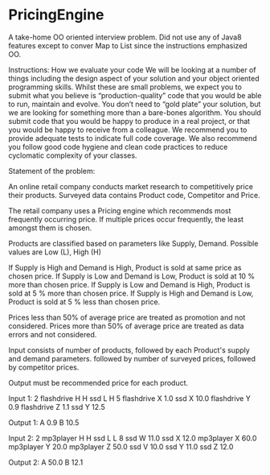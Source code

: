 # PricingEngine
A take-home OO oriented interview problem. Did not use any of Java8 features except to conver Map to List since the instructions 
emphasized OO.

Instructions:
How we evaluate your code
We will be looking at a number of things including the design aspect of your solution and your object oriented programming skills. 
Whilst these are small problems, we expect you to submit what you believe is “production-quality” code that you would be able to run,
maintain and evolve. You don’t need to “gold plate” your solution, but we are looking for something more than a bare-bones algorithm.
You should submit code that you would be happy to produce in a real project, or that you would be happy to receive from a colleague. We recommend you to provide adequate tests to indicate full code coverage. We also recommend you follow good code hygiene and clean code practices to reduce cyclomatic complexity of your classes.

Statement of the problem:

An online retail company conducts market research to competitively price their products.
Surveyed data contains Product code, Competitor and Price.
 
The retail company uses a Pricing engine which recommends most frequently occurring price. If multiple prices occur frequently, the least amongst them is chosen.
 
Products are classified based on parameters like Supply, Demand. Possible values are Low (L), High (H)
 
If Supply is High and Demand is High, Product is sold at same price as chosen price.
If Supply is Low and Demand is Low, Product is sold at 10 % more than chosen price.
If Supply is Low and Demand is High, Product is sold at 5 % more than chosen price.
If Supply is High and Demand is Low, Product is sold at 5 % less than chosen price.
 
Prices less than 50% of average price are treated as promotion and not considered.
Prices more than 50% of average price are treated as data errors and not considered.

Input consists of number of products, followed by each Product's supply and demand parameters.
followed by number of surveyed prices, followed by competitor prices.
 
Output must be recommended price for each product.
 
Input 1:
2
flashdrive H H
ssd L H
5
flashdrive X 1.0
ssd X 10.0
flashdrive Y 0.9
flashdrive Z 1.1
ssd Y 12.5
 
Output 1:
A 0.9
B 10.5
 
Input 2:
2
mp3player H H
ssd L L
8
ssd W 11.0
ssd X 12.0
mp3player X 60.0
mp3player Y 20.0
mp3player Z 50.0
ssd V 10.0
ssd Y 11.0
ssd Z 12.0
 
Output 2:
A 50.0
B 12.1
